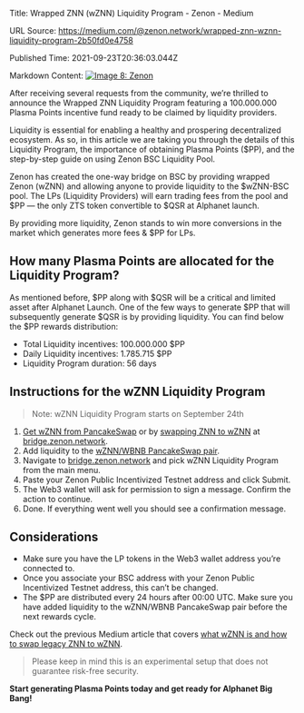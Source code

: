 Title: Wrapped ZNN (wZNN) Liquidity Program - Zenon - Medium

URL Source: https://medium.com/@zenon.network/wrapped-znn-wznn-liquidity-program-2b50fd0e4758

Published Time: 2021-09-23T20:36:03.044Z

Markdown Content:
[![Image 8: Zenon](https://miro.medium.com/v2/resize:fill:44:44/1*rFXGQl3tfmku28AMjfzlAQ.png)](https://medium.com/@zenon.network?source=post_page---byline--2b50fd0e4758--------------------------------)

After receiving several requests from the community, we’re thrilled to announce the Wrapped ZNN Liquidity Program featuring a 100.000.000 Plasma Points incentive fund ready to be claimed by liquidity providers.

Liquidity is essential for enabling a healthy and prospering decentralized ecosystem. As so, in this article we are taking you through the details of this Liquidity Program, the importance of obtaining Plasma Points ($PP), and the step-by-step guide on using Zenon BSC Liquidity Pool.

Zenon has created the one-way bridge on BSC by providing wrapped Zenon (wZNN) and allowing anyone to provide liquidity to the $wZNN-BSC pool. The LPs (Liquidity Providers) will earn trading fees from the pool and $PP — the only ZTS token convertible to $QSR at Alphanet launch.

By providing more liquidity, Zenon stands to win more conversions in the market which generates more fees & $PP for LPs.

## How many Plasma Points are allocated for the Liquidity Program?

As mentioned before, $PP along with $QSR will be a critical and limited asset after Alphanet Launch. One of the few ways to generate $PP that will subsequently generate $QSR is by providing liquidity. You can find below the $PP rewards distribution:

-   Total Liquidity incentives: 100.000.000 $PP
-   Daily Liquidity incentives: 1.785.715 $PP
-   Liquidity Program duration: 56 days

## Instructions for the wZNN Liquidity Program

> Note: wZNN Liquidity Program starts on September 24th

1.  [Get wZNN from PancakeSwap](https://pancakeswap.finance/swap?inputCurrency=0xbb4CdB9CBd36B01bD1cBaEBF2De08d9173bc095c&outputCurrency=0x84b174628911896a3b87fa6980d05dbc2ee74836) or by [swapping ZNN to wZNN](https://medium.com/p/272538cde1a7) at [bridge.zenon.network](https://bridge.zenon.network/).
2.  Add liquidity to the [wZNN/WBNB PancakeSwap pair](https://pancakeswap.finance/add/0xbb4CdB9CBd36B01bD1cBaEBF2De08d9173bc095c/0x84b174628911896a3b87fa6980d05dbc2ee74836).
3.  Navigate to [bridge.zenon.network](https://bridge.zenon.network/) and pick wZNN Liquidity Program from the main menu.
4.  Paste your Zenon Public Incentivized Testnet address and click Submit.
5.  The Web3 wallet will ask for permission to sign a message. Confirm the action to continue.
6.  Done. If everything went well you should see a confirmation message.

## Considerations

-   Make sure you have the LP tokens in the Web3 wallet address you’re connected to.
-   Once you associate your BSC address with your Zenon Public Incentivized Testnet address, this can’t be changed.
-   The $PP are distributed every 24 hours after 00:00 UTC. Make sure you have added liquidity to the wZNN/WBNB PancakeSwap pair before the next rewards cycle.

Check out the previous Medium article that covers [what wZNN is and how to swap legacy ZNN to wZNN](https://medium.com/p/272538cde1a7).

> Please keep in mind this is an experimental setup that does not guarantee risk-free security.

**Start generating Plasma Points today and get ready for Alphanet Big Bang!**
